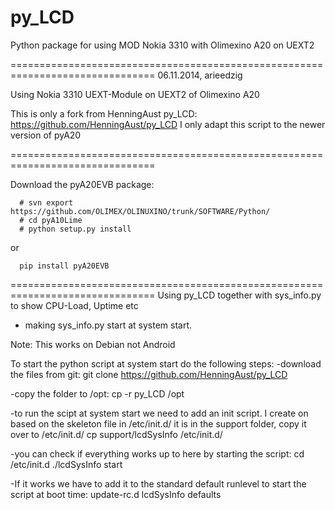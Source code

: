 py_LCD
======

Python package for using MOD Nokia 3310 with Olimexino A20 on UEXT2

===============================================================================
06.11.2014, arieedzig

Using Nokia 3310 UEXT-Module on UEXT2 of Olimexino A20

This is only a fork from HenningAust py_LCD:
https://github.com/HenningAust/py_LCD
I only adapt this script to the newer version of pyA20

===============================================================================

Download the pyA20EVB package: 

      # svn export https://github.com/OLIMEX/OLINUXINO/trunk/SOFTWARE/Python/
      # cd pyA10Lime
      # python setup.py install

or

      pip install pyA20EVB

===============================================================================
Using py_LCD together with sys_info.py to show CPU-Load, Uptime etc 
+ making sys_info.py start at system start.

Note: This works on Debian not Android

To start the python script at system start do the following steps:
-download the files from git:
	git clone https://github.com/HenningAust/py_LCD

-copy the folder to /opt: 
	cp -r py_LCD /opt

-to run the scipt at system start we need to add an init script. I create on based on the skeleton file in /etc/init.d/ it is in the support folder, copy it over to /etc/init.d/
	cp support/lcdSysInfo /etc/init.d/

-you can check if everything works up to here by starting the script:
	cd /etc/init.d
	./lcdSysInfo start

-If it works we have to add it to the standard default runlevel to start the script at boot time:
	update-rc.d lcdSysInfo defaults

